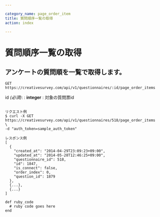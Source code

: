 ```yaml
---

category_name: page_order_item
title: 質問順序一覧の取得
action: index

---
```


# 質問順序一覧の取得

## アンケートの質問順を一覧で取得します。

`GET https://creativesurvey.com/api/v1/questionnaires/:id/page_order_items`

id _(必須)_:
: __integer__
: 対象の質問票id

~~~

リクエスト例
$ curl -X GET https://creativesurvey.com/api/v1/questionnaires/518/page_order_items \
-d "auth_token=sample_auth_token"

レスポンス例
[
  {
    "created_at": "2014-04-29T23:09:23+09:00",
    "updated_at": "2014-05-28T12:46:25+09:00",
    "questionnaire_id": 518,
    "id": 1847,
    "is_connect": false,
    "order_index": 0,
    "question_id": 1879
  },
  {...},
  {...}
]

~~~

~~~
def ruby_code
  # ruby code goes here
end
~~~


